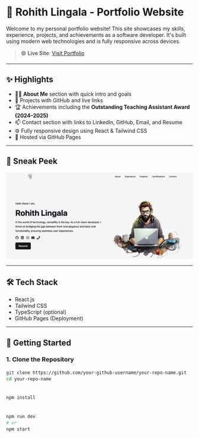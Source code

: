 # 🚀 Rohith Lingala - Portfolio Website

Welcome to my personal portfolio website! This site showcases my skills, experience, projects, and achievements as a software developer. It's built using modern web technologies and is fully responsive across devices.

> 🟢 **Live Site**: [Visit Portfolio](https://lingalarohith.github.io/Rohith_Portfolio/)

---

## ✨ Highlights

- 🧑‍💻 **About Me** section with quick intro and goals
- 💼 Projects with GitHub and live links
- 🏆 Achievements including the **Outstanding Teaching Assistant Award (2024–2025)**
- 📫 Contact section with links to LinkedIn, GitHub, Email, and Resume
- ⚙️ Fully responsive design using React & Tailwind CSS
- 📄 Hosted via GitHub Pages

---

## 📸 Sneak Peek

![Portfolio Screenshot](./screenshot.png) 

---

## 🛠️ Tech Stack

- React.js
- Tailwind CSS
- TypeScript (optional)
- GitHub Pages (Deployment)

---

## 🚀 Getting Started

### 1. Clone the Repository

```bash
git clone https://github.com/your-github-username/your-repo-name.git
cd your-repo-name


npm install


npm run dev
# or
npm start
